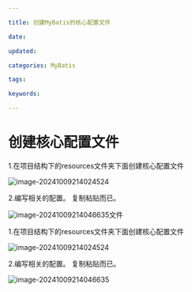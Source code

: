 ```yaml
---

title: 创建MyBatis的核心配置文件

date: 

updated: 

categories: MyBatis

tags: 

keywords: 

---
```

# 创建核心配置文件

1.在项目结构下的resources文件夹下面创建核心配置文件

![image-20241009214024524](./../../TyporaImage/MyBatis/image-20241009214024524.png)

2.编写相关的配置。     复制粘贴而已。

![image-20241009214046635](./../../TyporaImage/MyBatis/image-20241009214046635.png)文件

1.在项目结构下的resources文件夹下面创建核心配置文件

![image-20241009214024524](./../../TyporaImage/MyBatis/image-20241009214024524.png)

2.编写相关的配置。     复制粘贴而已。

![image-20241009214046635](./../../TyporaImage/MyBatis/image-20241009214046635.png)